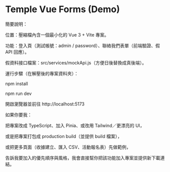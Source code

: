 # Temple Vue Forms (Demo)

簡要說明：

位置：壓縮檔內含一個最小化的 Vue 3 + Vite 專案。

功能：登入頁（測試帳號：admin / password）、聯絡我們表單（前端驗證、假 API 回應）。

假資料接口檔案：src/services/mockApi.js（方便日後替換成真後端）。

運行步驟（在解壓後的專案資料夾）：

npm install

npm run dev

開啟瀏覽器並前往 http://localhost:5173

如果你要我：

把專案改成 TypeScript、加入 Pinia、或改用 Tailwind／更漂亮的 UI，

或是把專案打包成 production build（並提供 build 檔案），

或把更多頁面（收據建立、匯入 CSV、活動報名表）先做範例，

告訴我要加入的優先順序與風格，我會直接幫你把該功能加入專案並提供新下載連結。